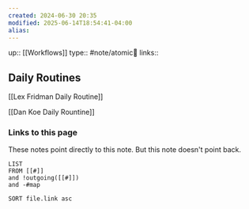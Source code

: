 ```yaml
---
created: 2024-06-30 20:35
modified: 2025-06-14T18:54:41-04:00
alias: 
---
```

up::  [[Workflows]]
type:: #note/atomic🌳 
links::
## Daily Routines

[[Lex Fridman Daily Routine]]

[[Dan Koe Daily Rountine]]

### Links to this page
These notes point directly to this note. But this note doesn't point back.
```dataview
LIST
FROM [[#]]
and !outgoing([[#]])
and -#map

SORT file.link asc
```



